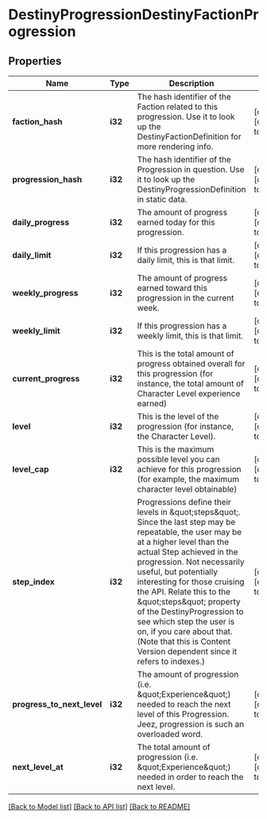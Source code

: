 # DestinyProgressionDestinyFactionProgression

## Properties
Name | Type | Description | Notes
------------ | ------------- | ------------- | -------------
**faction_hash** | **i32** | The hash identifier of the Faction related to this progression. Use it to look up the DestinyFactionDefinition for more rendering info. | [optional] [default to null]
**progression_hash** | **i32** | The hash identifier of the Progression in question. Use it to look up the DestinyProgressionDefinition in static data. | [optional] [default to null]
**daily_progress** | **i32** | The amount of progress earned today for this progression. | [optional] [default to null]
**daily_limit** | **i32** | If this progression has a daily limit, this is that limit. | [optional] [default to null]
**weekly_progress** | **i32** | The amount of progress earned toward this progression in the current week. | [optional] [default to null]
**weekly_limit** | **i32** | If this progression has a weekly limit, this is that limit. | [optional] [default to null]
**current_progress** | **i32** | This is the total amount of progress obtained overall for this progression (for instance, the total amount of Character Level experience earned) | [optional] [default to null]
**level** | **i32** | This is the level of the progression (for instance, the Character Level). | [optional] [default to null]
**level_cap** | **i32** | This is the maximum possible level you can achieve for this progression (for example, the maximum character level obtainable) | [optional] [default to null]
**step_index** | **i32** | Progressions define their levels in \&quot;steps\&quot;. Since the last step may be repeatable, the user may be at a higher level than the actual Step achieved in the progression. Not necessarily useful, but potentially interesting for those cruising the API. Relate this to the \&quot;steps\&quot; property of the DestinyProgression to see which step the user is on, if you care about that. (Note that this is Content Version dependent since it refers to indexes.) | [optional] [default to null]
**progress_to_next_level** | **i32** | The amount of progression (i.e. \&quot;Experience\&quot;) needed to reach the next level of this Progression. Jeez, progression is such an overloaded word. | [optional] [default to null]
**next_level_at** | **i32** | The total amount of progression (i.e. \&quot;Experience\&quot;) needed in order to reach the next level. | [optional] [default to null]

[[Back to Model list]](../README.md#documentation-for-models) [[Back to API list]](../README.md#documentation-for-api-endpoints) [[Back to README]](../README.md)


